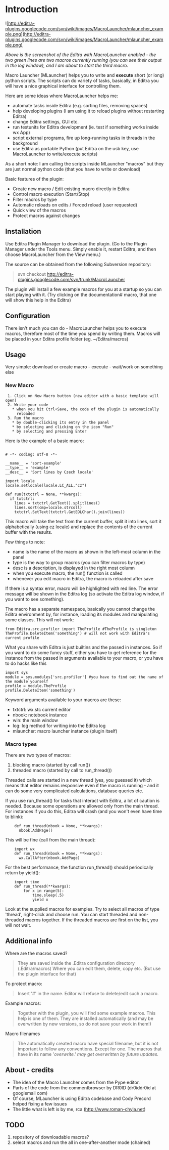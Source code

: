 # Introduction #

![http://editra-plugins.googlecode.com/svn/wiki/images/MacroLauncher/mlauncher_example.png](http://editra-plugins.googlecode.com/svn/wiki/images/MacroLauncher/mlauncher_example.png)

_Above is the screenshot of the Editra with MacroLauncher enabled - the two green lines are two macros currently running (you can see their output in the log window), and I am about to start the third macro._



Macro Launcher (MLauncher) helps you to write and **execute** short (or long) python
scripts. The scripts can do variety of tasks, basically, in Editra you will have a nice graphical interface for controlling them.

Here are some ideas where MacroLauncher helps me:

  * automate tasks inside Editra (e.g. sorting files, removing spaces)
  * help developing plugins (I am using it to reload plugins without restarting Editra)
  * change Editra settings, GUI etc.
  * run testunits for Editra development (ie. test if something works inside wx App)
  * script external programs, fire up long-running tasks in threads in the background
  * use Editra as portable Python (put Editra on the usb key, use MacroLauncher to write/execute scripts)

As a short note: I am calling the scripts inside MLauncher "macros" but
they are just normal python code (that you have to write or download)

Basic features of the plugin:

  * Create new macro / Edit existing macro directly in Editra
  * Control macro execution (Start/Stop)
  * Filter macros by type
  * Automatic reloads on edits / Forced reload (user requested)
  * Quick view of the macros
  * Protect macros against changes

## Installation ##

Use Editra Plugin Manager to download the plugin. (Go to the Plugin Manager under the Tools menu. Simply enable it, restart Editra, and then choose MacroLauncher from the View menu.)


The source can be obtained from the following Subversion repository:

> svn checkout http://editra-plugins.googlecode.com/svn/trunk/MacroLauncher

The plugin will install a few example macros for you at a startup so you can start playing with it. (Try clicking on the documentation# macro, that one will show this help in the Editra)

## Configuration ##

There isn't much you can do - MacroLauncher helps you to execute macros, therefore most of the time you spend by writing them. Macros will be placed in your Editra profile folder (eg. ~/Editra/macros)

## Usage ##

Very simple: download or create macro - execute - wait/work on something else


### New Macro ###
```
 1. Click on New Macro button (new editor with a basic template will open)
 2. Write your code
   * when you hit Ctrl+Save, the code of the plugin is automatically
     reloaded
 3. Run the macro
   * by double-clicking its entry in the panel
   * by selecting and clicking on the icon "Run"
   * by selecting and pressing Enter 
```

Here is the example of a basic macro:

```

# -*- coding: utf-8 -*-

__name__ = 'sort-example'
__type__ = 'example'
__desc__ = 'Sort lines by Czech locale'

import locale
locale.setlocale(locale.LC_ALL,"cz")

def run(txtctrl = None, **kwargs):
  if txtctrl:
    lines = txtctrl.GetText().splitlines()
    lines.sort(cmp=locale.strcoll)
    txtctrl.SetText(txtctrl.GetEOLChar().join(lines))

```

This macro will take the text from the current buffer, split it into lines, sort it alphabetically (using cz locale) and replace the contents of the current buffer with the results.

Few things to note:

  * name is the name of the macro as shown in the left-most column in the panel
  * type is the way to group macros (you can filter macros by type)
  * desc is a description, is displayed in the right most column
  * when you execute macro, the run() function is called
  * whenever you edit macro in Editra, the macro is reloaded after save

If there is a syntax error, macro will be highlighted with red line. The error message will be shown in the Editra log (so activate the Editra log window, if you want to see something).

The macro has a separate namespace, basically you cannot change the Editra environment by, for instance, loading its modules and manipulating some classes.  This will not work:

```
from Editra.src.profiler import TheProfile #TheProfile is singleton
TheProfile.DeleteItem('something') # will not work with Editra's current profile
```

What you share with Editra is just builtins and the passed in instances. So if you want to do some funcy stuff, either you have to get reference for the instance from the passed in arguments available to your macro, or you have to do hacks like this

```
import sys
module = sys.modules['src.profiler'] #you have to find out the name of the module yourself
profile = module.TheProfile
profile.DeleteItem('something')
```

Keyword arguments available to your macros are these:
  * txtctrl: wx.stc current editor
  * nbook: notebook instance
  * win: the main window
  * log: log method for writing into the Editra log
  * mlauncher: macro launcher instance (plugin itself)


### Macro types ###

There are two types of macros:
  1. blocking macro (started by call run())
  1. threaded macro (started by call to run\_thread())

Threaded calls are started in a new thread (yes, you guessed it) which
means that editor remains responsive even if the macro is running -
and it can do some very complicated calculations, database queries etc.

If you use run\_thread() for tasks that interact with Editra, a lot of
caution is needed. Because some operations are allowed only from the main
thread. For instances if you do this, Editra will crash (and you won't
even have time to blink):
```
    def run_thread(nbook = None, **kwargs):
      nbook.AddPage()
```

This will be fine (call from the main thread):

```
    import wx
    def run_thread(nbook = None, **kwargs):
      wx.CallAfter(nbook.AddPage)
```

For the best performance, the function run\_thread() should periodically
return by yield():

```
    import time
    def run_thread(**kwargs):
        for x in range(5):
            time.sleep(.5)
            yield x
```

Look at the supplied macros for examples. Try to select all macros
of type 'thread', right-click and choose run. You can start threaded
and non-threaded macros together. If the threaded macros are first on
the list, you will not wait.




## Additional info ##

Where are the macros saved?
> They are saved inside the .Editra configuration directory (.Editra/macros)
> Where you can edit them, delete, copy etc. (But use the plugin interface
> for that)

To protect macro:
> Insert '#' in the name. Editor will refuse to delete/edit such a macro.

Example macros:
> Together with the plugin, you will find some example macros. This help is
> one of them. They are installed automatically (and may be overwritten by
> new versions, so do not save your work in them!)

Macro filenames
> The automatically created macro have special filename, but it is not important
> to follow any conventions. Except for one. The macros that have in its name
> '_overwrite.' may get overwritten by future updates._


## About - credits ##

  * The idea of the Macro Launcher comes from the Pype editor.
  * Parts of the code from the commentbrowser by DR0ID (dr0iddr0id at googlemail com)
  * Of course, MLauncher is using Editra codebase and Cody Precord helped fixing a few issues
  * The little what is left is by me, rca (http://www.roman-chyla.net)


## TODO ##

  1. repository of downloadable macros?
  1. select macros and run the all in one-after-another mode (chained)
